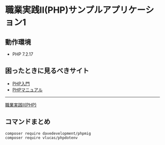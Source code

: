 # 職業実践Ⅱ(PHP)サンプルアプリケーション1

## 動作環境

- PHP 7.2.17

## 困ったときに見るべきサイト

- [PHP入門](https://www.javadrive.jp/php/)
- [PHPマニュアル](https://www.php.net/manual/ja/index.php)

---

[職業実践Ⅱ(PHP)](https://github.com/qst-exe/carrier2-php)


## コマンドまとめ

```
composer require davedevelopment/phpmig
composer require vlucas/phpdotenv
```